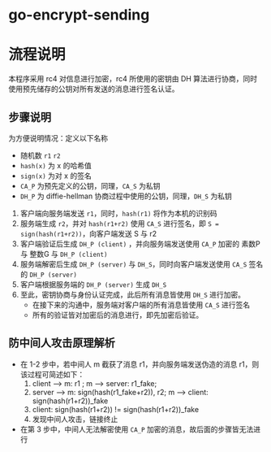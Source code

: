 # go-encrypt-sending

# 流程说明

本程序采用 rc4 对信息进行加密，rc4 所使用的密钥由 DH 算法进行协商，同时使用预先储存的公钥对所有发送的消息进行签名认证。

## 步骤说明

为方便说明情况：定义以下名称
- 随机数 `r1` `r2`
- `hash(x)` 为 x 的哈希值
- `sign(x)` 为对 x 的签名
- `CA_P` 为预先定义的公钥，同理，`CA_S` 为私钥
- `DH_P` 为 diffie-hellman 协商过程中使用的公钥，同理，`DH_S` 为私钥

1. 客户端向服务端发送 `r1`，同时，`hash(r1)` 将作为本机的识别码
2. 服务端生成 `r2`，并对 `hash(r1+r2)` 使用 `CA_S` 进行签名，即 `S = sign(hash(r1+r2))`，向客户端发送 S 与 r2
3. 客户端验证后生成 `DH_P (client)` ，并向服务端发送使用 `CA_P` 加密的 素数P 与 整数G 与 `DH_P (client)`
4. 服务端解密后生成 `DH_P (server)` 与 `DH_S`，同时向客户端发送使用 `CA_S` 签名的 `DH_P (server)`
5. 客户端根据服务端的 `DH_P (server)` 生成 `DH_S`
6. 至此，密钥协商与身份认证完成，此后所有消息皆使用 `DH_S` 进行加密。
   - 在接下来的沟通中，服务端对客户端的所有消息皆使用 `CA_S` 进行签名
   - 所有的验证皆对加密后的消息进行，即先加密后验证。

## 防中间人攻击原理解析

- 在 1-2 步中，若中间人 m 截获了消息 r1，并向服务端发送伪造的消息 r1，则该过程可简述如下：
  1. client --> m: r1 ; m --> server: r1_fake;
  2. server --> m: sign(hash(r1_fake+r2)), r2; m --> client: sign(hash(r1+r2))_fake
  3. client: sign(hash(r1+r2)) != sign(hash(r1+r2))_fake
  4. 发现中间人攻击，链接终止
- 在第 3 步中，中间人无法解密使用 `CA_P` 加密的消息，故后面的步骤皆无法进行
